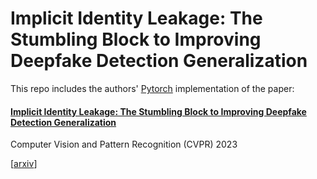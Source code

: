 # Implicit Identity Leakage: The Stumbling Block to Improving Deepfake Detection Generalization



This repo includes the authors' [Pytorch](https://pytorch.org/) implementation of the paper:


#### [Implicit Identity Leakage: The Stumbling Block to Improving Deepfake Detection Generalization](https://arxiv.org/abs/2210.14457)

Computer Vision and Pattern Recognition (CVPR) 2023

[[arxiv](https://arxiv.org/abs/2210.14457)]


